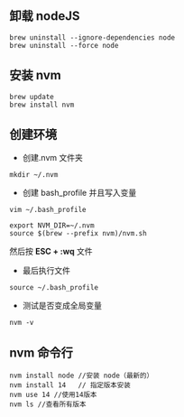 

## 卸载 nodeJS

```shell
brew uninstall --ignore-dependencies node
brew uninstall --force node
```

## 安装 nvm

```shell
brew update
brew install nvm
```

## 创建环境

- 创建.nvm 文件夹

```shell
mkdir ~/.nvm

```

- 创建 bash_profile 并且写入变量

```shell
vim ~/.bash_profile
```

```shell
export NVM_DIR=~/.nvm
source $(brew --prefix nvm)/nvm.sh
```

然后按 **ESC + :wq** 文件

- 最后执行文件

```shell
source ~/.bash_profile
```

- 测试是否变成全局变量

```shell
nvm -v
```

## nvm 命令行

```shell
nvm install node //安装 node（最新的）
nvm install 14   // 指定版本安装
nvm use 14 //使用14版本
nvm ls //查看所有版本
```
